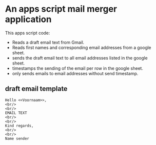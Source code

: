 # An apps script mail merger application

This apps script code:
- Reads a draft email text from Gmail.
- Reads first names and corresponding email addresses from a google sheet.
- sends the draft email text to all email addresses listed in the google sheet.
- timestamps the sending of the email per row in the google sheet. 
- only sends emails to email addresses without send timestamp.

## draft email template

    Hello <<Voornaam>>,
    <br/>
    <br/>
    EMAIL TEXT
    <br/>
    <br/>
    Kind regards,
    <br/>
    <br/>
    Name sender
